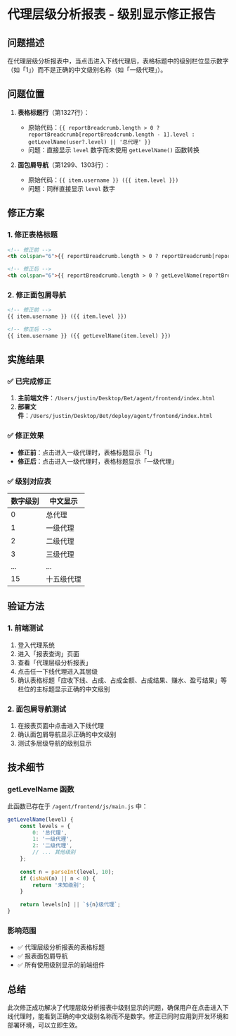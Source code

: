 # 代理层级分析报表 - 级别显示修正报告

## 问题描述
在代理层级分析报表中，当点击进入下线代理后，表格标题中的级别栏位显示数字（如「1」）而不是正确的中文级别名称（如「一级代理」）。

## 问题位置
1. **表格标题行**（第1327行）：
   - 原始代码：`{{ reportBreadcrumb.length > 0 ? reportBreadcrumb[reportBreadcrumb.length - 1].level : getLevelName(user?.level) || '总代理' }}`
   - 问题：直接显示 `level` 数字而未使用 `getLevelName()` 函数转换

2. **面包屑导航**（第1299、1303行）：
   - 原始代码：`{{ item.username }} ({{ item.level }})`
   - 问题：同样直接显示 `level` 数字

## 修正方案

### 1. 修正表格标题
```html
<!-- 修正前 -->
<th colspan="6">{{ reportBreadcrumb.length > 0 ? reportBreadcrumb[reportBreadcrumb.length - 1].level : getLevelName(user?.level) || '总代理' }}</th>

<!-- 修正后 -->
<th colspan="6">{{ reportBreadcrumb.length > 0 ? getLevelName(reportBreadcrumb[reportBreadcrumb.length - 1].level) : getLevelName(user?.level) || '总代理' }}</th>
```

### 2. 修正面包屑导航
```html
<!-- 修正前 -->
{{ item.username }} ({{ item.level }})

<!-- 修正后 -->
{{ item.username }} ({{ getLevelName(item.level) }})
```

## 实施结果

### ✅ 已完成修正
1. **主前端文件**：`/Users/justin/Desktop/Bet/agent/frontend/index.html`
2. **部署文件**：`/Users/justin/Desktop/Bet/deploy/agent/frontend/index.html`

### ✅ 修正效果
- **修正前**：点击进入一级代理时，表格标题显示「1」
- **修正后**：点击进入一级代理时，表格标题显示「一级代理」

### ✅ 级别对应表
| 数字级别 | 中文显示 |
|---------|---------|
| 0 | 总代理 |
| 1 | 一级代理 |
| 2 | 二级代理 |
| 3 | 三级代理 |
| ... | ... |
| 15 | 十五级代理 |

## 验证方法

### 1. 前端测试
1. 登入代理系统
2. 进入「报表查询」页面
3. 查看「代理层级分析报表」
4. 点击任一下线代理进入其层级
5. 确认表格标题「应收下线、占成、占成金额、占成结果、赚水、盈亏结果」等栏位的主标题显示正确的中文级别

### 2. 面包屑导航测试
1. 在报表页面中点击进入下线代理
2. 确认面包屑导航显示正确的中文级别
3. 测试多层级导航的级别显示

## 技术细节

### getLevelName 函数
此函数已存在于 `/agent/frontend/js/main.js` 中：
```javascript
getLevelName(level) {
    const levels = {
        0: '总代理',
        1: '一级代理', 
        2: '二级代理',
        // ... 其他级别
    };
    
    const n = parseInt(level, 10);
    if (isNaN(n) || n < 0) {
        return '未知级别';
    }
    
    return levels[n] || `${n}级代理`;
}
```

### 影响范围
- ✅ 代理层级分析报表的表格标题
- ✅ 报表面包屑导航
- ✅ 所有使用级别显示的前端组件

## 总结
此次修正成功解决了代理层级分析报表中级别显示的问题，确保用户在点击进入下线代理时，能看到正确的中文级别名称而不是数字。修正已同时应用到开发环境和部署环境，可以立即生效。
